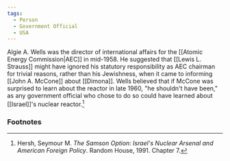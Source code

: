 ```yaml
---
tags:
  - Person
  - Government Official
  - USA
---
```

Algie A. Wells was the director of international affairs for the [[Atomic Energy Commission|AEC]] in mid-1958. He suggested that [[Lewis L. Strauss]] might have ignored his statutory responsibility as AEC chairman for trivial reasons, rather than his Jewishness, when it came to informing [[John A. McCone]] about [[Dimona]]. Wells believed that if McCone was surprised to learn about the reactor in late 1960, "he shouldn't have been," as any government official who chose to do so could have learned about [[Israel]]'s nuclear reactor.[^1]

### Footnotes

[^1]: Hersh, Seymour M. *The Samson Option: Israel's Nuclear Arsenal and American Foreign Policy*. Random House, 1991. Chapter 7.
